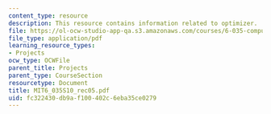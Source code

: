 ```yaml
---
content_type: resource
description: This resource contains information related to optimizer.
file: https://ol-ocw-studio-app-qa.s3.amazonaws.com/courses/6-035-computer-language-engineering-spring-2010/fc322430db9af100402c6eba35ce0279_MIT6_035S10_rec05.pdf
file_type: application/pdf
learning_resource_types:
- Projects
ocw_type: OCWFile
parent_title: Projects
parent_type: CourseSection
resourcetype: Document
title: MIT6_035S10_rec05.pdf
uid: fc322430-db9a-f100-402c-6eba35ce0279
---
```


